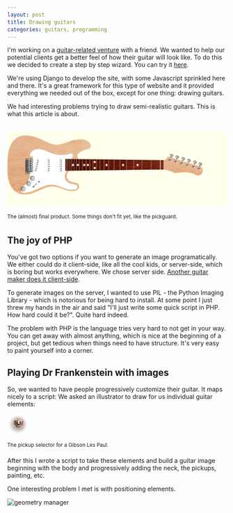 ```yaml
---
layout: post
title: Drawing guitars
categories: guitars, programming
---
```

I'm working on a [guitar-related venture](http://octaveguitars.com) with a friend. We wanted to help our potential clients get a better feel of how their guitar will look like. To do this we decided to create a step by step wizard. You can try it [here](http://octaveguitars.com/designer). 

We're using Django to develop the site, with some Javascript sprinkled here and there. It's a great framework for this type of website and it provided everything we needed out of the box, except for one thing: drawing guitars. 

We had interesting problems trying to draw semi-realistic guitars. This is what this article is about.
<br>
<br>


<img src="/images/drawing_guitars/guitar.jpg" width="512" />

<sup>The (almost) final product. Some things don't fit yet, like the pickguard.</sup>

## The joy of PHP

You've got two options if you want to generate an image programatically. We either could do it client-side, like all the cool kids, or server-side, which is boring but works everywhere. We chose server side. [Another guitar maker does it client-side](https://monikerguitars.com/guitar-configurator/). 

To generate images on the server, I wanted to use PIL - the Python Imaging Library - which is notorious for being hard to install. At some point I just threw my hands in the air and said "I'll just write some quick script in PHP. How hard could it be?". Quite hard indeed.

The problem with PHP is the language tries very hard to not get in your way. You can get away with almost anything, which is nice at the beginning of a project, but get tedious when things need to have structure. It's very easy to paint yourself into a corner.

## Playing Dr Frankenstein with images

So, we wanted to have people progressively customize their guitar. It maps nicely to a script: 
We asked an illustrator to draw for us individual guitar elements:


![lp pickup selector](/images/drawing_guitars/lp_selector.png)

<sup>The pickup selector for a Gibson Les Paul. </sup>

After this I wrote a script to take these elements and build a guitar image beginning with the body and progressively adding the neck, the pickups, painting, etc. 

One interesting problem I met is with positioning elements.

![geometry manager](/images/drawing_guitars/geometry_manager.png)
